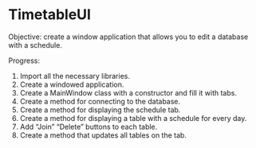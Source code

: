 # TimetableUI

Objective: create a window application that allows you to edit a database with a schedule.

Progress:
1. Import all the necessary libraries.
2. Create a windowed application.
3. Create a MainWindow class with a constructor and fill it with tabs.
4. Create a method for connecting to the database.
5. Create a method for displaying the schedule tab.
6. Create a method for displaying a table with a schedule for every day.
7. Add “Join” “Delete” buttons to each table.
8. Create a method that updates all tables on the tab.
